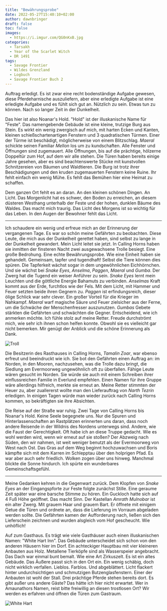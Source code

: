 ```yaml
---
title: "Bewährungsprobe"
date: 2022-05-27T15:40:10+02:00
author: dawnbringer
draft: false
toc: false
images:
  - https://i.imgur.com/QG0nKxB.jpg
categories:
  - Tarsakh
  - Year of the Scarlet Witch
  - DR 1491
tags: 
  - Savage Frontier
  - Wildes Grenzland
  - Logbuch
  - Savage Frontier Buch 2
---
```


Auftrag erledigt. Es ist zwar eine recht bodenständige Aufgabe gewesen, diese Pferdeharnische auszuliefern, aber eine erledigte Aufgabe ist eine erledigte Aufgabe und es fühlt sich gut an. Nützlich zu sein. Etwas tun zu können. Nach so langer Zeit in der Dunkelheit.
 
Das hier ist also Noanar's Hold. "Hold" ist der illuskanische Name für "Feste". Das namengebende Gebäude ist eine kleine, trutzige Burg aus Stein. Es wirkt ein wenig zwergisch auf mich, mit harten Ecken und Kanten, kleinen schießschartenartigen Fenstern und 3 quadratischen Türmen. Einer der Türme ist beschädigt, möglicherweise von einem Blitzschlag. _Maeral_ schickte seinen Familiar _Mellon_ los um zu kundschaften. Alle Fenster und Öffnungen sind zugemauert. Alle Öffnungen, bis auf die prächtige, hölzerne Doppeltür zum Hof, auf dem wir alle stehen. Die Türen haben bereits einige Jahre gesehen, aber es sind beachtenswerte Stücke mit kunstvollen Schnitzereien von Bäumen und Waldtieren. Die Burg ist trotz ihrer Beschädigungen und den kruden zugemauerten Fenstern keine Ruine. Ihr fehlt einfach ein wenig Mühe. Es fehlt das Bemühen hier eine Heimat zu schaffen.

Dem ganzen Ort fehlt es an daran. An den kleinen schönen Dingen. An Licht. Das Morgenlicht hat es schwer, den Boden zu erreichen, an diesem düsteren Westhang unterhalb der Feste und der hohen, dunklen Bäume des Waldes. Das macht mich traurig. Das Licht des Morgens ist so wichtig für das Leben. In den Augen der Bewohner fehlt das Licht.
 
---
 
Ich schaudere ein wenig und erfreue mich an der Erinnerung der vergangenen Tage. Es war so schön meine Gefährten zu beobachten.  Diese Leute, die mich aus der Dunkelheit gerettet haben, sind selbst zu lange in der Dunkelheit gewandert. Mein Licht leitet sie jetzt. In Calling Horns haben sie inmitten der finsteren Nacht zwei ausgewachsene Trolle besiegt. Eine große Bedrohung. Eine echte Bewährungsprobe. Wie eine Einheit haben sie gehandelt. Gemeinsam, tapfer und tugendhaft! Selbst die Tiere können dies spüren. Die Tapferkeit wächst sogar in dem ungewöhnlichen Eichhörnchen. Und sie wächst bei _Snake Eyes_, _Anselma_, _Paggen_, _Maeral_ und _Gumba_. Der Zwerg hat die Tugend ein weiser Anführer zu sein. _Snake Eyes_ lernt mein Leuchten und die göttliche Energie Bahamuts zu verbinden. _Anselmas_ Kraft kommt aus der Erde, furchtlos wie der Fels. Mit dem Licht, mit Hammer und Feuer setzten beide ihren Gegnern zu. _Paggen_ ist erfindungsreich, dieser ölige Schlick war sehr clever. Ein großer Vorteil für die Krieger im Nahkampf. _Maeral_ warf magische Säure und Feuer zielsicher aus der Ferne, um die Schwäche der Menschenfresser auszunutzen. _Gumbas_ Gebete stärkten die Gefährten und schwächten die Gegner. Entscheidend, wie ich anmerken möchte. Ich fühle stolz auf meine Retter. Freude durchströmt mich, wie sehr ich ihnen schon helfen konnte. Obwohl sie es vielleicht gar nicht bemerken. Mir genügt der Anblick und die schöne Erinnerung als Dank.

![Troll](https://i.imgur.com/2VOSk22.png)
 
Die Besitzerin des Rasthauses in Calling Horns, _Tamalin Zoar_, war ebenso erfreut und beeindruckt wie ich. Sie bot den Gefährten einen Auftrag an: im Norden, in den Mooren, nachzusehen, was die Trolle dazu bringt, die Siedlung am Evermoorweg ungewöhnlich oft zu überfallen. Fähige Leute wären gesucht im Norden. Sie würde sie auch mit einem Schreiben ihrer einflussreichen Familie in Everlund empfehlen. Einen Namen für ihre Gruppe wäre allerdings hilfreich, merkte sie erneut an. Meine Retter stimmten der Heuer zu, aber zuallererst wollte man den Lieferauftrag von _Narth Tezrin_ erledigen. In einigen Tagen würde man wieder zurück nach Calling Horns kommen, so bekräftigten sie ihre Absichten.
 
Die Reise auf der Straße war ruhig. Zwei Tage von Calling Horns bis Noanar's Hold. Keine Seele begegnete uns. Nur die Spuren und Hinterlassenschaften an Rastplätzen erinnerten uns daran, dass noch andere Reisende in der Wildnis des Nordens unterwegs sind. Andere, wie die Faust der Gerechtigkeit. Oft habe ich an diese Truppe gedacht. Wie es wohl werden wird, wenn wir erneut auf sie stoßen? Der Abzweig nach Süden, den wir nahmen, ist weit weniger benutzt als der Evermoorweg von West nach Ost. Das Gras auf dem Weg beginnt hochzuwachsen und Boris kämpfte sich mit dem Karren im Schlepptau über den holprigen Pfad. Es war aber auch sehr friedlich. Wolken zogen über uns hinweg. Manchmal blickte die Sonne hindurch. Ich spürte ein wunderbares Gemeinschaftsgefühl.
 
---
 
Meine Gedanken kehren in die Gegenwart zurück. Dem Klopfen von _Snake Eyes_ an der Eingangspforte zur Feste folgte zunächst Stille. Eine geraume Zeit später war eine barsche Stimme zu hören. Ein Guckloch hatte sich auf 4 Fuß Höhe geöffnet. Das macht Sinn. Der Kastellan _Amrath Mulnobar_ ist ein alter Zwerg. Mit grauem Haar und grauem Bart. Er öffnete mit einigem Getue die Türen und ordnete an, dass die Lieferung im Vorraum abgeladen werden sollte. Die Gefährten kamen der Aufforderung nach, ließen sich den Lieferschein zeichnen und wurden alsgleich vom Hof gescheucht. Wie unhöflich!
 
Auf zum Gasthaus. Es trägt wie viele Gasthäuser auch einen illuskanischen Namen: "White Hart Inn". Das Gebäude unterscheidet sich schon von den anderen Häusern hier im Dorf. Ein achteckiger Hauptbau mit vier kleineren Anbauten aus Holz. Metallene Tierköpfe sind als Wasserspeier angebracht. Das Dach war einmal bunt bemalt. Wie eine Art Zirkuszelt. Es ist ein altes Gebäude. Das Äußere passt sich in den Ort ein. Ein wenig schäbig, doch nicht wirklich verfallen. Lieblos. Farblos. Und abgeblättert. Licht flackert hinter undurchsichtigen und schmutzigen Butzenglasfenstern. Einer der Anbauten ist wohl der Stall. Drei prächtige Pferde stehen bereits dort. Es gibt außer uns andere Gäste? Das hätte ich hier nicht erwartet. Wer in Amaunathors Namen, reist bitte freiwillig an diesen trostlosen Ort? Wir werden es erfahren und öffnen die Türen zum Gastraum.

![White Hart](https://i.imgur.com/cBzwJBQ.png)